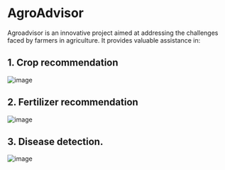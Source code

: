 # AgroAdvisor

Agroadvisor is an innovative project aimed at addressing the challenges faced by farmers in agriculture. It provides valuable assistance in:
## 1. Crop recommendation
![image](https://github.com/Yogiraj587/AgroAdvisor/assets/84268500/7988652b-bc17-47d4-b5d4-d4828958a2cc)

## 2. Fertilizer recommendation
![image](https://github.com/Yogiraj587/AgroAdvisor/assets/84268500/992f1c3d-0992-4e1b-b31b-c5bc579c18b8)

## 3. Disease detection.
![image](https://github.com/Yogiraj587/AgroAdvisor/assets/84268500/41dc1393-79b6-4553-88a8-01c25d52d066)
